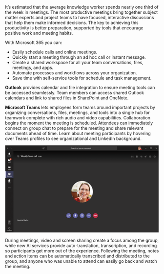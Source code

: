 It’s estimated that the average knowledge worker spends nearly one third of the week in meetings. The most productive meetings bring together subject matter experts and project teams to have focused, interactive discussions that help them make informed decisions. The key to achieving this productivity is better preparation, supported by tools that encourage positive work and meeting habits. 

With Microsoft 365 you can: 
- Easily schedule calls and online meetings.
- Quickly start a meeting through an ad hoc call or instant message. 
- Create a shared workspace for all your team conversations, files, meetings, and apps. 
- Automate processes and workflows across your organization.
- Save time with self-service tools for schedule and task management.

**Outlook** provides calendar and file integration to ensure meeting tools can be accessed seamlessly. Team members can access shared Outlook calendars and link to shared files in SharePoint and OneNote. 

**Microsoft Teams** lets employees form teams around important projects by organizing conversations, files, meetings, and tools into a single hub for teamwork complete with rich audio and video capabilities. Collaboration begins the moment the meeting is scheduled. Attendees can immediately connect on group chat to prepare for the meeting and share relevant documents ahead of time. Learn about meeting participants by hovering over Teams profiles to see organizational and LinkedIn background.

![A meeting in Microsoft Teams](../media/meeting.png)

During meetings, video and screen sharing create a focus among the group, while new AI services provide auto-translation, transcription, and recording so participants get more out of the experience. Following the meeting, notes and action items can be automatically transcribed and distributed to the group, and anyone who was unable to attend can easily go back and watch the meeting. 
